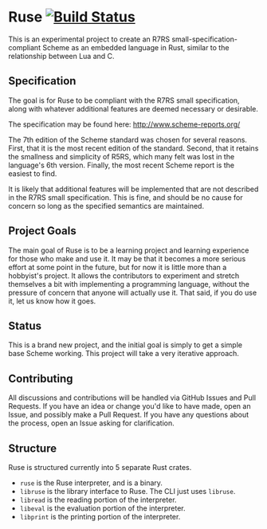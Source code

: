 # Ruse [![Build Status](https://travis-ci.org/ruse-lang/ruse.svg?branch=master)](https://travis-ci.org/ruse-lang/ruse)

This is an experimental project to create an R7RS small-specification-compliant
Scheme as an embedded language in Rust, similar to the relationship between Lua
and C.

## Specification

The goal is for Ruse to be compliant with the R7RS small specification, along
with whatever additional features are deemed necessary or desirable.

The specification may be found here: http://www.scheme-reports.org/

The 7th edition of the Scheme standard was chosen for several reasons. First,
that it is the most recent edition of the standard. Second, that it retains
the smallness and simplicity of R5RS, which many felt was lost in the
language's 6th version. Finally, the most recent Scheme report is the easiest
to find.

It is likely that additional features will be implemented that are not
described in the R7RS small specification. This is fine, and should be no
cause for concern so long as the specified semantics are maintained.

## Project Goals

The main goal of Ruse is to be a learning project and learning experience for
those who make and use it. It may be that it becomes a more serious effort at
some point in the future, but for now it is little more than a hobbyist's
project. It allows the contributors to experiment and stretch themselves a bit
with implementing a programming language, without the pressure of concern that
anyone will actually use it. That said, if you do use it, let us know how it
goes.

## Status

This is a brand new project, and the initial goal is simply to get a simple
base Scheme working. This project will take a very iterative approach.

## Contributing

All discussions and contributions will be handled via GitHub Issues and Pull
Requests. If you have an idea or change you'd like to have made, open an Issue,
and possibly make a Pull Request. If you have any questions about the process,
open an Issue asking for clarification.

## Structure

Ruse is structured currently into 5 separate Rust crates.

- `ruse` is the Ruse interpreter, and is a binary.
- `libruse` is the library interface to Ruse. The CLI just uses `libruse`.
- `libread` is the reading portion of the interpreter.
- `libeval` is the evaluation portion of the interpreter.
- `libprint` is the printing portion of the interpreter.

